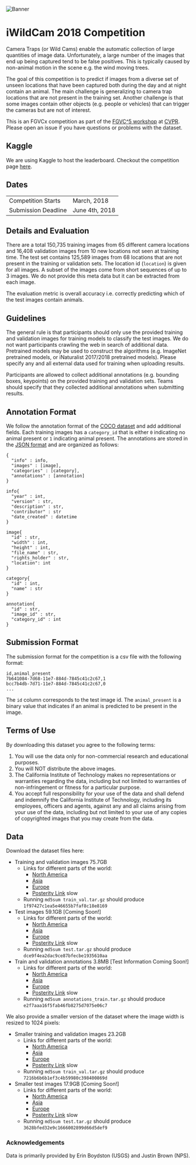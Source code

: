![Banner](https://rawgit.com/visipedia/iwildcam_comp/master/assets/iwildcam3.jpg)

# iWildCam 2018 Competition
Camera Traps (or Wild Cams) enable the automatic collection of large quantities of image data. Unfortunately, a large number of the images that end up being captured tend to be false positives. This is typically caused by non-animal motion in the scene e.g. the wind moving trees. 

The goal of this competition is to predict if images from a diverse set of unseen locations that have been captured both during the day and at night contain an animal. The main challenge is generalizing to camera trap locations that are not present in the training set. Another challenge is that some images contain other objects (e.g. people or vehicles) that can trigger the cameras but are not of interest. 

This is an FGVCx competition as part of the [FGVC^5 workshop](https://sites.google.com/view/fgvc5/home) at [CVPR](http://cvpr2018.thecvf.com/). Please open an issue if you have questions or problems with the dataset.


## Kaggle
We are using Kaggle to host the leaderboard. Checkout the competition page [here](https://www.kaggle.com/c/iwildcam2018).


## Dates
|||
|------|---------------|
Competition Starts |March, 2018|
Submission Deadline|June 4th, 2018|


## Details and Evaluation

There are a total 150,735 training images from 65 different camera locations and 16,408 validation images from 10 new locations not seen at training time. The test set contains 125,589 images from 68 locations that are not present in the training or validation sets. The location id (`location`) is given for all images. A subset of the images come from short sequences of up to 3 images. We do not provide this meta data but it can be extracted from each image.

The evaluation metric is overall accuracy i.e. correctly predicting which of the test images contain animals.


## Guidelines

The general rule is that participants should only use the provided training and validation images for training models to classify the test images. We do not want participants crawling the web in search of additional data. Pretrained models may be used to construct the algorithms (e.g. ImageNet pretrained models, or iNaturalist 2017/2018 pretrained models). Please specify any and all external data used for training when uploading results.

Participants are allowed to collect additional annotations (e.g. bounding boxes, keypoints) on the provided training and validation sets. Teams should specify that they collected additional annotations when submitting results.


## Annotation Format
We follow the annotation format of the [COCO dataset](http://mscoco.org/dataset/#download) and add additional fields. Each training images has a `category_id` that is either `0` indicating no animal present or `1` indicating animal present. The annotations are stored in the [JSON format](http://www.json.org/) and are organized as follows:
```
{
  "info" : info,
  "images" : [image],
  "categories" : [category],
  "annotations" : [annotation]
}

info{
  "year" : int,
  "version" : str,
  "description" : str,
  "contributor" : str
  "date_created" : datetime
}

image{
  "id" : str,
  "width" : int,
  "height" : int,
  "file_name" : str,
  "rights_holder" : str,
  "location": int
}

category{
  "id" : int,
  "name" : str
}

annotation{
  "id" : str,
  "image_id" : str,
  "category_id" : int
}
```

## Submission Format

The submission format for the competition is a csv file with the following format:
```
id,animal_present
7b641084-7d68-11e7-884d-7845c41c2c67,1
bcc7b4db-7d71-11e7-884d-7845c41c2c67,0
...
```
The `id` column corresponds to the test image id. The `animal_present` is a binary value that indicates if an animal is predicted to be present in the image.


## Terms of Use

By downloading this dataset you agree to the following terms:

1. You will use the data only for non-commercial research and educational purposes.
2. You will NOT distribute the above images.
3. The California Institute of Technology makes no representations or warranties regarding the data, including but not limited to warranties of non-infringement or fitness for a particular purpose.
4. You accept full responsibility for your use of the data and shall defend and indemnify the California Institute of Technology, including its employees, officers and agents, against any and all claims arising from your use of the data, including but not limited to your use of any copies of copyrighted images that you may create from the data.


## Data

Download the dataset files here:
  * Training and validation images 75.7GB
      * Links for different parts of the world:
        * [North America](https://storage.googleapis.com/iwildcam_2018_us/train_val.tar.gz)
        * [Asia](https://storage.googleapis.com/iwildcam_2018_asia/train_val.tar.gz)
        * [Europe](https://storage.googleapis.com/iwildcam_2018_eu/train_val.tar.gz)
        * [Posterity Link](http://www.vision.caltech.edu/~sbeery/datasets/iwildcam18/train_val.tar.gz) slow
      * Running `md5sum train_val.tar.gz` should produce `1f97427c1ea5e46655b7faf8c18e8169`
  * Test images 59.1GB [Coming Soon!]
     * Links for different parts of the world:
        * [North America](https://storage.googleapis.com/iwildcam_2018_us/test.tar.gz)
        * [Asia](https://storage.googleapis.com/iwildcam_2018_asia/test.tar.gz)
        * [Europe](https://storage.googleapis.com/iwildcam_2018_eu/test.tar.gz)
        * [Posterity Link](http://www.vision.caltech.edu/~sbeery/datasets/iwildcam18/test.tar.gz) slow
    * Running `md5sum test.tar.gz` should produce `dce9f4ea2dac9ce87bfecbe1935610aa`
  * Train and validation annotations 3.8MB [Test Information Coming Soon!]
     * Links for different parts of the world:
        * [North America](https://storage.googleapis.com/iwildcam_2018_us/annotations_train.tar.gz)
        * [Asia](https://storage.googleapis.com/iwildcam_2018_asia/annotations_train.tar.gz)
        * [Europe](https://storage.googleapis.com/iwildcam_2018_eu/annotations_train.tar.gz)
        * [Posterity Link](http://www.vision.caltech.edu/~sbeery/datasets/iwildcam18/annotations_train.tar.gz) slow
    * Running `md5sum annotations_train.tar.gz` should produce `e2f7aaa16f5fab46fb8275d7075e06c7`

We also provide a smaller version of the dataset where the image width is resized to 1024 pixels:
  * Smaller training and validation images 23.2GB
      * Links for different parts of the world:
        * [North America](https://storage.googleapis.com/iwildcam_2018_us/train_val_sm.tar.gz)
        * [Asia](https://storage.googleapis.com/iwildcam_2018_asia/train_val_sm.tar.gz)
        * [Europe](https://storage.googleapis.com/iwildcam_2018_eu/train_val_sm.tar.gz)
        * [Posterity Link](http://www.vision.caltech.edu/~sbeery/datasets/iwildcam18/train_val_sm.tar.gz) slow
      * Running `md5sum train_val.tar.gz` should produce `7216b6b6b1ef3c4b59980c398400869d`
  * Smaller test images 17.9GB [Coming Soon!]
     * Links for different parts of the world:
        * [North America](https://storage.googleapis.com/iwildcam_2018_us/test_sm.tar.gz)
        * [Asia](https://storage.googleapis.com/iwildcam_2018_asia/test_sm.tar.gz)
        * [Europe](https://storage.googleapis.com/iwildcam_2018_eu/test_sm.tar.gz)
        * [Posterity Link](http://www.vision.caltech.edu/~sbeery/datasets/iwildcam18/test_sm.tar.gz) slow
    * Running `md5sum test.tar.gz` should produce `3628bfed32e9c1666002899d66d5def9`
    

### Acknowledgements

Data is primarily provided by Erin Boydston (USGS) and Justin Brown (NPS).
